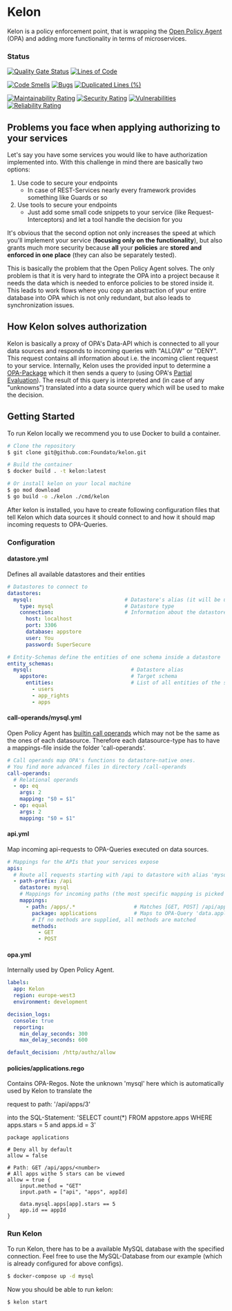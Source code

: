# Kelon

Kelon is a policy enforcement point, that is wrapping the [Open Policy Agent](https://www.openpolicyagent.org) (OPA) and adding more functionality in terms of microservices.

### Status
[![Quality Gate Status](https://sonarcloud.io/api/project_badges/measure?project=Foundato_kelon&metric=alert_status)](https://sonarcloud.io/dashboard?id=Foundato_kelon)
[![Lines of Code](https://sonarcloud.io/api/project_badges/measure?project=Foundato_kelon&metric=ncloc)](https://sonarcloud.io/dashboard?id=Foundato_kelon)

[![Code Smells](https://sonarcloud.io/api/project_badges/measure?project=Foundato_kelon&metric=code_smells)](https://sonarcloud.io/dashboard?id=Foundato_kelon)
[![Bugs](https://sonarcloud.io/api/project_badges/measure?project=Foundato_kelon&metric=bugs)](https://sonarcloud.io/dashboard?id=Foundato_kelon)
[![Duplicated Lines (%)](https://sonarcloud.io/api/project_badges/measure?project=Foundato_kelon&metric=duplicated_lines_density)](https://sonarcloud.io/dashboard?id=Foundato_kelon)

[![Maintainability Rating](https://sonarcloud.io/api/project_badges/measure?project=Foundato_kelon&metric=sqale_rating)](https://sonarcloud.io/dashboard?id=Foundato_kelon)
[![Security Rating](https://sonarcloud.io/api/project_badges/measure?project=Foundato_kelon&metric=security_rating)](https://sonarcloud.io/dashboard?id=Foundato_kelon)
[![Vulnerabilities](https://sonarcloud.io/api/project_badges/measure?project=Foundato_kelon&metric=vulnerabilities)](https://sonarcloud.io/dashboard?id=Foundato_kelon)
[![Reliability Rating](https://sonarcloud.io/api/project_badges/measure?project=Foundato_kelon&metric=reliability_rating)](https://sonarcloud.io/dashboard?id=Foundato_kelon)


## Problems you face when applying authorizing to your services

Let's say you have some services you would like to have authorization implemented into. With this challenge in mind there are basically two options:

1. Use code to secure your endpoints 
    * In case of REST-Services nearly every framework provides something like Guards or so
2. Use tools to secure your endpoints 
    * Just add some small code snippets to your service (like Request-Interceptors) and let a tool handle the decision for you

It's obvious that the second option not only increases the speed at which you'll implement your service (**focusing only on the functionality**), but also grants much more
security because **all** your **policies** are **stored and enforced in one place** (they can also be separately tested).

This is basically the problem that the Open Policy Agent solves. The only problem is that it is very hard to integrate
the OPA into a project because it needs the data which is needed to enforce policies to be stored inside it. This leads to work flows where
you copy an abstraction of your entire database into OPA which is not only redundant, but also leads to synchronization issues.

## How Kelon solves authorization

Kelon is basically a proxy of OPA's Data-API which is connected to all your data sources and responds to incoming queries with "ALLOW" or "DENY".
This request contains all information about i.e. the incoming client request to your service.
Internally, Kelon uses the provided input to determine a [OPA-Package](https://www.openpolicyagent.org/docs/latest/policy-language/#packages) which it then sends a query to (using OPA's [Partial Evaluation](https://www.openpolicyagent.org/docs/latest/rest-api/#compile-api)).
The result of this query is interpreted and (in case of any "unknowns") translated into a data source query which will be used to make the decision.

## Getting Started

To run Kelon locally we recommend you to use Docker to build a container.
```bash
# Clone the repository
$ git clone git@github.com:Foundato/kelon.git

# Build the container
$ docker build . -t kelon:latest

# Or install kelon on your local machine
$ go mod download
$ go build -o ./kelon ./cmd/kelon
```

After kelon is installed, you have to create following configuration files that tell Kelon which data sources it should connect to and how it should map incoming requests to OPA-Queries.

### Configuration

#### datastore.yml

Defines all available datastores and their entities

```yaml
# Datastores to connect to
datastores:
  mysql:                              # Datastore's alias (it will be used throughout all your policies)
    type: mysql                       # Datastore type
    connection:                       # Information about the datastore connection
      host: localhost
      port: 3306
      database: appstore
      user: You
      password: SuperSecure

# Entity-Schemas define the entities of one schema inside a datastore
entity_schemas:
  mysql:                                # Datastore alias
    appstore:                           # Target schema
      entities:                         # List of all entities of the schema
        - users
        - app_rights
        - apps
```

#### call-operands/mysql.yml

Open Policy Agent has [builtin call operands](https://www.openpolicyagent.org/docs/latest/policy-language/#operators) which may not be the same as the ones of each datasource.
Therefore each datasource-type has to have a mappings-file inside the folder 'call-operands'.

```yaml
# Call operands map OPA's functions to datastore-native ones.
# You find more advanced files in directory /call-operands
call-operands:
  # Relational operands
  - op: eq
    args: 2
    mapping: "$0 = $1"
  - op: equal
    args: 2
    mapping: "$0 = $1"
```

#### api.yml

Map incoming api-requests to OPA-Queries executed on data sources.

```yaml
# Mappings for the APIs that your services expose
apis:
  # Route all requests starting with /api to datastore with alias 'mysql'
  - path-prefix: /api
    datastore: mysql
    # Mappings for incoming paths (the most specific mapping is picked in case of multiple mappings)
    mappings:
      - path: /apps/.*                   # Matches [GET, POST] /api/apps/.*
        package: applications            # Maps to OPA-Query 'data.applications.allow == true'
        # If no methods are supplied, all methods are matched
        methods:
          - GET
          - POST
```

#### opa.yml

Internally used by Open Policy Agent.

```yaml
labels:
  app: Kelon
  region: europe-west3
  environment: development

decision_logs:
  console: true
  reporting:
    min_delay_seconds: 300
    max_delay_seconds: 600

default_decision: /http/authz/allow
```

#### policies/applications.rego

Contains OPA-Regos. Note the unknown 'mysql' here which is automatically used by Kelon to translate the 

request to path: '/api/apps/3' 

into the SQL-Statement: 'SELECT count(*) FROM appstore.apps WHERE apps.stars = 5 and apps.id = 3'

```rego
package applications

# Deny all by default
allow = false

# Path: GET /api/apps/<number>
# All apps withe 5 stars can be viewed
allow = true {
    input.method = "GET"
    input.path = ["api", "apps", appId]

    data.mysql.apps[app].stars == 5
    app.id == appId
}
```

### Run Kelon

To run Kelon, there has to be a available MySQL database with the specified connection.
Feel free to use the MySQL-Database from our example (which is already configured for above configs).

```bash
$ docker-compose up -d mysql
```

Now you should be able to run kelon:

```bash
$ kelon start
```
